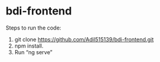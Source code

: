 # bdi-frontend


Steps to run the code:
1. git clone https://github.com/Adil515139/bdi-frontend.git
2. npm install.
3. Run “ng serve”
